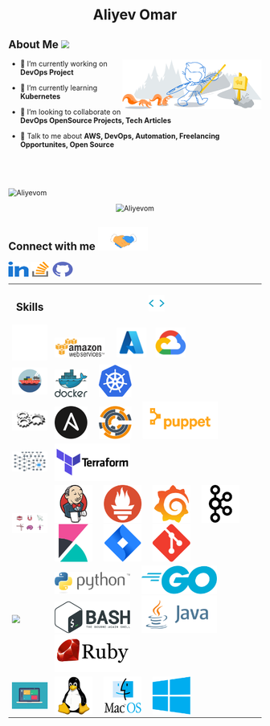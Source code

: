 <h1 align="center">Aliyev Omar</h1>


<h2> About Me <img src = "Images/DevOps.gif" width = "100"></h2>

<img width="55%" align="right" alt="Github" src="Images/git-header.svg" />

- 🔭 I’m currently working on **DevOps Project**

- 🌱 I’m currently learning **Kubernetes**

- 👯 I’m looking to collaborate on **DevOps OpenSource Projects, Tech Articles**

- 💬 Talk to me about **AWS, DevOps, Automation, Freelancing Opportunites, Open Source**


<br><br><br>

<p align="left"> <img src="https://github.com/aliyevom" alt="Aliyevom" /> </p>

<p align="center"><img src="https://github.com/aliyevom" alt="Aliyevom"/></p>

<h2> Connect with me <img src='Images/handshake.gif' width="100"> </h2>
<p align="left">
<a href="https://www.linkedin.com/in/aliyevom/" target="blank"><img align="center" src="Images/linked-in-alt.svg"  height="30" width="40" /></a>
<a href="https://www.linkedin.com/in/aliyevom/" target="blank"><img align="center" src="Images/stack-overflow.svg"  height="30" width="40" /></a>
<a href = 'https://github.com/aliyevom'> <img align= 'center' src="Images/github.svg"  height="30" width="40" /></a> 
</p>



<!-- <h2> Skills <img src = "Images/Skills.gif" width = 32> </h2> -->

<table style="width:100%">
  <tr>
    <th><h2> Skills </h2> </th>
    <th> <img src = "images/Skills.gif" width = 32></th>
  </tr>
  <tr>
    <td> <img src = "Images/cloud.gif" width = 75> </td>
    <td>
      <img src="Images/aws.gif" alt="aws" width="100"/> &nbsp;&nbsp;&nbsp;&nbsp;
      <img src="Images/azure.png" alt="azure" width="60"/>&nbsp;&nbsp;&nbsp;&nbsp;
      <img src="Images/gcp.svg" alt="azure" width="60"/>
    </td>
  </tr>
  <tr>
    <td> <img src = "Images/containers.gif" width = 75> </td>
    <td>
      <img src="Images/docker.svg" alt="aws" width="65"/> &nbsp;&nbsp;&nbsp;&nbsp;
      <img src="Images/k8s.svg" alt="azure" width="65"/>
    </td>
  </tr>
    <tr>
    <td> <img src = "Images/gears.gif" width = 75> </td>
    <td>
      <img src="Images/ansible.svg" alt="aws" width="65"/> &nbsp;&nbsp;&nbsp;&nbsp;
      <img src="Images/chef.svg" alt="azure" width="65"/> &nbsp;&nbsp;&nbsp;&nbsp;
      <img src="Images/puppet.svg" alt="azure" width="150"/>
    </td>
  </tr>
  <tr>
    <td> <img src = "Images/iac.gif" width = 75> </td>
    <td>
      <img src="Images/terraform.svg" alt="aws" width="150"/> &nbsp;&nbsp;&nbsp;&nbsp;
    </td>
  </tr>
  <tr>
    <td> <img src = "Images/tools.gif" width = 90> </td>
    <td>
      <img src="Images/jenkins.svg" alt="aws" width="75"/> &nbsp;&nbsp;&nbsp;&nbsp;
      <img src="Images/prometheusio.svg" alt="aws" width="75"/> &nbsp;&nbsp;&nbsp;&nbsp;
      <img src="Images/grafana.svg" alt="aws" width="75"/> &nbsp;&nbsp;&nbsp;&nbsp;
      <img src="Images/kafka.svg" alt="aws" width="75"/> &nbsp;&nbsp;&nbsp;&nbsp;
      <img src="Images/kibana.svg" alt="aws" width="75"/> &nbsp;&nbsp;&nbsp;&nbsp;
      <img src="Images/jira.svg" alt="aws" width="75"/> &nbsp;&nbsp;&nbsp;&nbsp;
      <img src="Images/git.svg" alt="aws" width="75"/> &nbsp;&nbsp;&nbsp;&nbsp;          
    </td>
  </tr>
  <tr>
    <td> <img src = "Images/programming.gif" width = 75> </td>
    <td>
      <img src="Images/python.svg" alt="aws" width="150"/> &nbsp;&nbsp;&nbsp;&nbsp;
      <img src="Images/golang.svg" alt="aws" width="150"/> &nbsp;&nbsp;&nbsp;&nbsp;
      <img src="Images/shell.svg" alt="aws" width="150"/> &nbsp;&nbsp;&nbsp;&nbsp;
      <img src="Images/java.svg" alt="aws" width="150"/> &nbsp;&nbsp;&nbsp;&nbsp;
      <img src="Images/ruby.svg" alt="aws" width="150"/> &nbsp;&nbsp;&nbsp;&nbsp;
    </td>
  </tr>
    <tr>
    <td> <img src = "Images/os.gif" width = 75> </td>
    <td>
      <img src="Images/linux.svg" alt="aws" width="75"/> &nbsp;&nbsp;&nbsp;&nbsp;
      <img src="Images/macos.svg" alt="aws" width="75"/> &nbsp;&nbsp;&nbsp;&nbsp;
      <img src="Images/windows.svg" alt="aws" width="75"/> &nbsp;&nbsp;&nbsp;&nbsp;
    </td>
  </tr>

</table>



